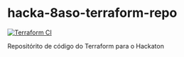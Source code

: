 # hacka-8aso-terraform-repo

[![Terraform CI](https://github.com/rodolfossouza/g7-hacka-8aso-terraform-repo/actions/workflows/workflow.yaml/badge.svg)](https://github.com/rodolfossouza/g7-hacka-8aso-terraform-repo/actions/workflows/workflow.yaml)

Repositórito de código do Terraform para o Hackaton

